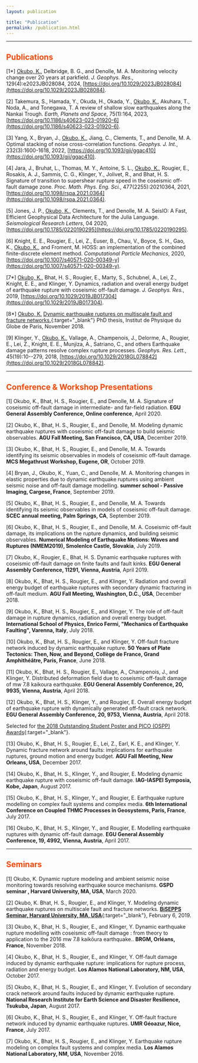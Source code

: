 ```yaml
---
layout: publication

title: "Publication"
permalink: /publication.html
---
```


<!-- ## <font color="MediumSeaGreen">Up coming Talks</font>
Will come soon... -->

---
## <font color="OrangeRed">Publications</font>

[1*] <u>Okubo, K.</u>, Delbridge, B. G., and Denolle, M. A. Monitoring velocity change over 20 years at parkfield. _J. Geophys. Res._, 129(4):e2023JB028084, 2024,  [https://doi.org/10.1029/2023JB028084](https://doi.org/10.1029/2023JB028084).


[2]	Takemura, S., Hamada, Y., Okuda, H., Okada, Y., <u>Okubo, K.</u>, Akuhara, T., Noda, A., and Tonegawa, T. A review of shallow slow earthquakes along the Nankai Trough. _Earth, Planets and Space_, 75(1):164, 2023, [https://doi.org/10.1186/s40623-023-01920-6](https://doi.org/10.1186/s40623-023-01920-6).

[3]	Yang, X., Bryan, J., <u>Okubo, K.</u>, Jiang, C., Clements, T., and Denolle, M. A. Optimal stacking of noise cross-correlation functions. _Geophys. J. Int._, 232(3):1600-1618, 2022, [https://doi.org/10.1093/gji/ggac410](https://doi.org/10.1093/gji/ggac410).

[4]	Jara, J., Bruhat, L., Thomas, M. Y., Antoine, S. L., <u>Okubo, K.</u>, Rougier, E., Rosakis, A. J., Sammis, C. G., Klinger, Y., Jolivet, R., and Bhat, H. S. Signature of transition to supershear rupture speed in the coseismic off-fault damage zone. _Proc. Math. Phys. Eng. Sci._, 477(2255):20210364, 2021, [https://doi.org/10.1098/rspa.2021.0364](https://doi.org/10.1098/rspa.2021.0364).

[5]	Jones, J. P., <u>Okubo, K.</u>, Clements, T., and Denolle, M. A. SeisIO: A Fast, Efficient Geophysical Data Architecture for the Julia Language. _Seismological Research Letters_, 04 2020, [https://doi.org/10.1785/0220190295](https://doi.org/10.1785/0220190295).

[6] Knight, E. E., Rougier, E., Lei, Z., Euser, B., Chau, V., Boyce, S. H., Gao, K., <u>Okubo, K.</u>, and Froment, M. HOSS: an implementation of the combined finite-discrete element method. _Computational Particle Mechanics_, 2020, [https://doi.org/10.1007/s40571-020-00349-y](https://doi.org/10.1007/s40571-020-00349-y).

[7*] <u>Okubo, K.</u>, Bhat, H. S., Rougier, E., Marty, S., Schubnel, A., Lei, Z., Knight, E. E., and Klinger, Y. Dynamics, radiation and overall energy budget of earthquake rupture with coseismic off-fault damage. _J. Geophys. Res._, 2019, [https://doi.org/10.1029/2019JB017304](https://doi.org/10.1029/2019JB017304).

[8*] <u>Okubo, K.</u> [Dynamic earthquake ruptures on multiscale fault and fracture networks.](https://hal.archives-ouvertes.fr/tel-02004905){:target="_blank"} PhD thesis, Institut de Physique du Globe de Paris, November 2018.

[9]	Klinger, Y., <u>Okubo, K.</u>, Vallage, A., Champenois, J., Delorme, A., Rougier, E., Lei, Z., Knight, E. E., Munjiza, A., Satriano, C., and others Earthquake damage patterns resolve complex rupture processes. _Geophys. Res. Lett._, 45(19):10--279, 2018, [https://doi.org/10.1029/2018GL078842](https://doi.org/10.1029/2018GL078842).


---
## <font color="OrangeRed">Conference & Workshop Presentations</font>

[1]	Okubo, K., Bhat, H. S., Rougier, E., and Denolle, M. A. Signature of coseismic off-fault damage in intermediate- and far-field radiation. __EGU General Assembly Conference, Online conference__, April 2020.

[2] Okubo, K., Bhat, H. S., Rougier, E., and Denolle, M. Modeling dynamic earthquake ruptures with coseismic off-fault damage to build seismic observables. __AGU Fall Meeting, San Francisco, CA, USA__, December 2019.

[3]	Okubo, K., Bhat, H. S., Rougier, E., and Denolle, M. A. Towards identifying its seismic observables in models of coseismic off-fault damage. __MCS Megathrust Workshop, Eugene, OR__, October 2019.

[4]	Bryan, J., Okubo, K., Yuan, C., and Denolle, M. A. Monitoring changes in elastic properties due to dynamic earthquake ruptures using ambient seismic noise and off-fault damage modelling. __summer school - Passive Imaging, Cargese, France__, September 2019.

[5]	Okubo, K., Bhat, H. S., Rougier, E., and Denolle, M. A. Towards identifying its seismic observables in models of coseismic off-fault damage. __SCEC annual meeting, Palm Springs, CA__, September 2019.

[6]	Okubo, K., Bhat, H. S., Rougier, E., and Denolle, M. A. Coseismic off-fault damage, its implications on the rupture dynamics, and building seismic observables. __Numerical Modeling of Earthquake Motions: Waves and Ruptures (NMEM2019), Smolenlce Castle, Slovakia__, July 2019.

[7] Okubo, K., Rougier, E., Bhat, H. S. Dynamic earthquake ruptures with coseismic off-fault damage on finite
faults and fault kinks. __EGU General Assembly Conference, 11291, Vienna, Austria__, April 2019.

[8] Okubo, K., Bhat, H. S., Rougier, E., and Klinger, Y. Radiation and overall energy budget of earthquake ruptures with secondary dynamic fracturing in off-fault medium. __AGU Fall Meeting, Washington, D.C., USA__, December 2018.

[9] Okubo, K., Bhat, H. S., Rougier, E., and Klinger, Y. The role of off-fault damage in rupture dynamics, radiation and overall energy budget. __International School of Physics, Enrico Fermi, "Mechanics of Earthquake Faulting", Varenna, Italy__, July 2018.

[10] Okubo, K., Bhat, H. S., Rougier, E., and Klinger, Y. Off-fault fracture network induced by dynamic earthquake rupture. __50 Years of Plate Tectonics: Then, Now, and Beyond, Collège de France, Grand Amphithéâtre, Paris, France__, June 2018.

[11] Okubo, K., Bhat, H. S., Rougier, E., Vallage, A., Champenois, J., and Klinger, Y. Distributed deformation field due to coseismic off-fault damage of mw 7.8 kaikoura earthquake. __EGU General Assembly Conference, 20, 9935, Vienna, Austria__, April 2018.

[12] Okubo, K., Bhat, H. S., Klinger, Y., and Rougier, E. Overall energy budget of earthquake rupture with dynamically generated off-fault crack network. __EGU General Assembly Conference, 20, 9753, Vienna, Austria__, April 2018.

Selected for [the 2018 Outstanding Student Poster and PICO (OSPP) Awards](https://www.egu.eu/awards-medals/ospp-award/2018/kurama-okubo/){:target="_blank"}.

[13] Okubo, K., Bhat, H. S., Rougier, E., Lei, Z., Earl, K. E., and Klinger, Y. Dynamic fracture network around faults: implications for earthquake ruptures, ground motion and energy budget. __AGU Fall Meeting, New Orleans, USA__, December 2017.

[14] Okubo, K., Bhat, H. S., Klinger, Y., and Rougier, E. Modeling dynamic earthquake rupture with coseismic off-fault damage. __IAG-IASPEI Symposia, Kobe, Japan__, August 2017.

[15] Okubo, K., Bhat, H. S., Klinger, Y., and Rougier, E. Earthquake rupture modelling on complex fault systems and complex media. __6th International Conference on Coupled THMC Processes in Geosystems, Paris, France__, July 2017.

[16] Okubo, K., Bhat, H. S., Klinger, Y., and Rougier, E. Modelling earthquake ruptures with dynamic off-fault damage. __EGU General Assembly Conference, 19, 4992, Vienna, Austria__, April 2017.


---
##  <font color="OrangeRed">Seminars</font>

[1]	Okubo, K. Dynamic rupture modeling and ambient seismic noise monitoring towards resolving earthquake source mechanisms. __GSPD seminar , Harvard University, MA, USA__, March 2020.

[2]	Okubo, K.  Bhat, H. S., Rougier, E., and Klinger, Y. Modeling dynamic earthquake ruptures on multiscale fault and fracture networks. [__BiSEPPS Seminar, Harvard University, MA, USA__](https://eps.harvard.edu/event/kurama-okubo){:target="_blank"}, February 6, 2019.

[3] Okubo, K., Bhat, H. S., Rougier, E., and Klinger, Y. Dynamic earthquake rupture modelling with coseismic off-fault damage : from theory to application to the 2016 mw 7.8 kaikōura earthquake.. __BRGM, Orléans, France__, November 2018.

[4] Okubo, K., Bhat, H. S., Rougier, E., and Klinger, Y. Off-fault damage induced by dynamic earthquake rupture: implications for rupture process, radiation and energy budget. __Los Alamos National Laboratory, NM, USA__, October 2017.

[5] Okubo, K., Bhat, H. S., Rougier, E., and Klinger, Y. Evolution of secondary crack network around faults induced by dynamic earthquake rupture. __National Research Institute for Earth Science and Disaster Resilience, Tsukuba, Japan__, August 2017.

[6] Okubo, K., Bhat, H. S., Rougier, E., and Klinger, Y. Off-fault fracture network induced by dynamic earthquake ruptures. __UMR Géoazur, Nice, France__, July 2017.

[7] Okubo, K., Bhat, H. S., Rougier, E., and Klinger, Y. Earthquake rupture modeling on complex fault systems and complex media. __Los Alamos National Laboratory, NM, USA__, November 2016.
